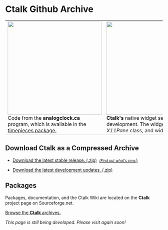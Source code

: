<head>
<meta name="viewport" content="width=800 initial-scale=1.0">

<!--
<style>
@media screen and (max-width: 100px){
	img.mobile {
       scale: "50%";
	}
}
</style>
-->
</head>
<body>




# Ctalk Github Archive

<table border="0">
<tr>
<td>
<img class="mobile" height="300px" width="300px" src="https://a.fsdn.com/con/app/proj/ctalk/screenshots/analogclock_sample_2.jpg"/>
<br>Code from the <b>analogclock.ca</b> program, which is available in the <a href="#packages">timepieces package.
</td>
<td>
<img class="mobile" height="300px" width="400px" src="https://sourceforge.net/p/ctalk/screenshot/filedialog_screenshot_800x600.jpg"/></tc>
<br><b>Ctalk's</b> native widget set for X is currently in development.  The widgets use objects of the <em>X11Pane</em> class, and widget and toolkit subclasses. 
</td>
</table>


## Download Ctalk as a Compressed Archive

- [Download the latest stable release. (.zip)](https://github.com/ctalk/ctalk/archive/release.zip)&nbsp;&nbsp;[<small><em>(Find out what's new.</em></small>)](https://github.com/ctalk/ctalk/releases/latest)

- [Download the latest development updates. (.zip)](https://github.com/ctalk/ctalk/archive/proposed.zip)

<section id="packages">

## Packages

Packages, documentation, and the Ctalk Wiki are located on the **Ctalk** project page on Sourceforge.net.

<a href="http://sf.net/projects/ctalk">Browse the <b>Ctalk</b> archives.</a>

*This page is still being developed. Please visit again soon!*

</body>
